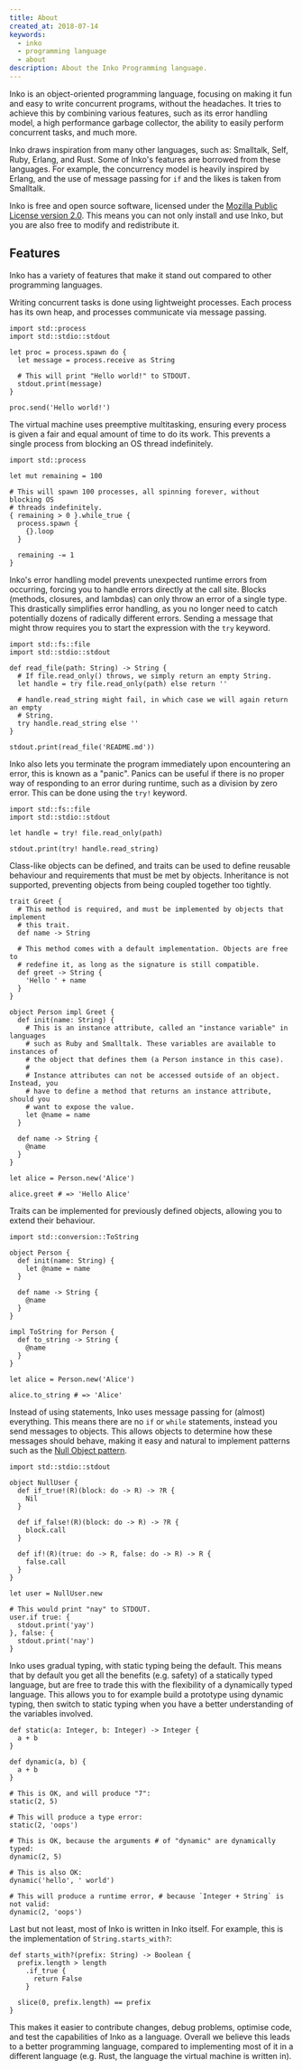 ```yaml
---
title: About
created_at: 2018-07-14
keywords:
  - inko
  - programming language
  - about
description: About the Inko Programming language.
---
```


Inko is an object-oriented programming language, focusing on making it fun and
easy to write concurrent programs, without the headaches. It tries to achieve
this by combining various features, such as its error handling model, a high
performance garbage collector, the ability to easily perform concurrent tasks,
and much more.

Inko draws inspiration from many other languages, such as: Smalltalk, Self,
Ruby, Erlang, and Rust. Some of Inko's features are borrowed from these
languages. For example, the concurrency model is heavily inspired by Erlang, and
the use of message passing for `if` and the likes is taken from Smalltalk.

Inko is free and open source software, licensed under the [Mozilla Public License
version 2.0](https://www.mozilla.org/en-US/MPL/2.0/). This means you can not
only install and use Inko, but you are also free to modify and redistribute it.

## Features

Inko has a variety of features that make it stand out compared to other
programming languages.

Writing concurrent tasks is done using lightweight processes. Each process has
its own heap, and processes communicate via message passing.

```inko
import std::process
import std::stdio::stdout

let proc = process.spawn do {
  let message = process.receive as String

  # This will print "Hello world!" to STDOUT.
  stdout.print(message)
}

proc.send('Hello world!')
```

The virtual machine uses preemptive multitasking, ensuring every process is
given a fair and equal amount of time to do its work. This prevents a single
process from blocking an OS thread indefinitely.

```inko
import std::process

let mut remaining = 100

# This will spawn 100 processes, all spinning forever, without blocking OS
# threads indefinitely.
{ remaining > 0 }.while_true {
  process.spawn {
    {}.loop
  }

  remaining -= 1
}
```

Inko's error handling model prevents unexpected runtime errors from occurring,
forcing you to handle errors directly at the call site. Blocks (methods,
closures, and lambdas) can only throw an error of a single type. This
drastically simplifies error handling, as you no longer need to catch
potentially dozens of radically different errors. Sending a message that might
throw requires you to start the expression with the `try` keyword.

```inko
import std::fs::file
import std::stdio::stdout

def read_file(path: String) -> String {
  # If file.read_only() throws, we simply return an empty String.
  let handle = try file.read_only(path) else return ''

  # handle.read_string might fail, in which case we will again return an empty
  # String.
  try handle.read_string else ''
}

stdout.print(read_file('README.md'))
```

Inko also lets you terminate the program immediately upon encountering an error,
this is known as a "panic". Panics can be useful if there is no proper way of
responding to an error during runtime, such as a division by zero error. This
can be done using the `try!` keyword.

```inko
import std::fs::file
import std::stdio::stdout

let handle = try! file.read_only(path)

stdout.print(try! handle.read_string)
```

Class-like objects can be defined, and traits can be used to define reusable
behaviour and requirements that must be met by objects. Inheritance is not
supported, preventing objects from being coupled together too tightly.

```inko
trait Greet {
  # This method is required, and must be implemented by objects that implement
  # this trait.
  def name -> String

  # This method comes with a default implementation. Objects are free to
  # redefine it, as long as the signature is still compatible.
  def greet -> String {
    'Hello ' + name
  }
}

object Person impl Greet {
  def init(name: String) {
    # This is an instance attribute, called an "instance variable" in languages
    # such as Ruby and Smalltalk. These variables are available to instances of
    # the object that defines them (a Person instance in this case).
    #
    # Instance attributes can not be accessed outside of an object. Instead, you
    # have to define a method that returns an instance attribute, should you
    # want to expose the value.
    let @name = name
  }

  def name -> String {
    @name
  }
}

let alice = Person.new('Alice')

alice.greet # => 'Hello Alice'
```

Traits can be implemented for previously defined objects, allowing you to extend
their behaviour.

```inko
import std::conversion::ToString

object Person {
  def init(name: String) {
    let @name = name
  }

  def name -> String {
    @name
  }
}

impl ToString for Person {
  def to_string -> String {
    @name
  }
}

let alice = Person.new('Alice')

alice.to_string # => 'Alice'
```

Instead of using statements, Inko uses message passing for (almost) everything.
This means there are no `if` or `while` statements, instead you send messages to
objects. This allows objects to determine how these messages should behave,
making it easy and natural to implement patterns such as the [Null Object
pattern](https://en.wikipedia.org/wiki/Null_object_pattern).

```inko
import std::stdio::stdout

object NullUser {
  def if_true!(R)(block: do -> R) -> ?R {
    Nil
  }

  def if_false!(R)(block: do -> R) -> ?R {
    block.call
  }

  def if!(R)(true: do -> R, false: do -> R) -> R {
    false.call
  }
}

let user = NullUser.new

# This would print "nay" to STDOUT.
user.if true: {
  stdout.print('yay')
}, false: {
  stdout.print('nay')
}
```

Inko uses gradual typing, with static typing being the default. This means that
by default you get all the benefits (e.g. safety) of a statically typed
language, but are free to trade this with the flexibility of a dynamically typed
language. This allows you to for example build a prototype using dynamic typing,
then switch to static typing when you have a better understanding of the
variables involved.

```inko
def static(a: Integer, b: Integer) -> Integer {
  a + b
}

def dynamic(a, b) {
  a + b
}

# This is OK, and will produce "7":
static(2, 5)

# This will produce a type error:
static(2, 'oops')

# This is OK, because the arguments # of "dynamic" are dynamically typed:
dynamic(2, 5)

# This is also OK:
dynamic('hello', ' world')

# This will produce a runtime error, # because `Integer + String` is not valid:
dynamic(2, 'oops')
```

Last but not least, most of Inko is written in Inko itself. For example, this is
the implementation of `String.starts_with?`:

```inko
def starts_with?(prefix: String) -> Boolean {
  prefix.length > length
    .if_true {
      return False
    }

  slice(0, prefix.length) == prefix
}
```

This makes it easier to contribute changes, debug problems, optimise code, and
test the capabilities of Inko as a language. Overall we believe this leads to a
better programming language, compared to implementing most of it in a different
language (e.g. Rust, the language the virtual machine is written in).

